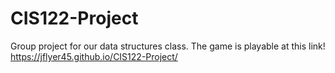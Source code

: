 # CIS122-Project
Group project for our data structures class. The game is playable at this link!
https://jflyer45.github.io/CIS122-Project/
